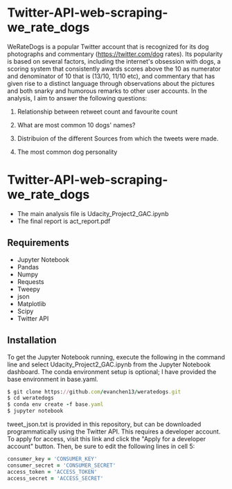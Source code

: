 # Twitter-API-web-scraping-we_rate_dogs

WeRateDogs is a popular Twitter account that is recognized for its dog photographs and
commentary (https://twitter.com/dog rates). Its popularity is based on several factors, including
the internet's obsession with dogs, a scoring system that consistently awards scores above the 10
as numerator and denominator of 10 that is (13/10, 11/10 etc), and commentary that has given
rise to a distinct language through observations about the pictures and both snarky and humorous
remarks to other user accounts. In the analysis, I aim to answer the following questions:

1) Relationship between retweet count and favourite count

2) What are most common 10 dogs' names?

3) Distribuion of the different Sources from which the tweets were made.

4) The most common dog personality

# Twitter-API-web-scraping-we_rate_dogs
- The main analysis file is Udacity_Project2_GAC.ipynb
- The final report is act_report.pdf

## Requirements
- Jupyter Notebook
- Pandas
- Numpy
- Requests
- Tweepy
- json
- Matplotlib
- Scipy
- Twitter API

## Installation

To get the Jupyter Notebook running, execute the following in the command line and select Udacity_Project2_GAC.ipynb from the Jupyter Notebook dashboard. The conda environment setup is optional; I have provided the base environment in base.yaml.
```ruby
$ git clone https://github.com/evanchen13/weratedogs.git
$ cd weratedogs
$ conda env create -f base.yaml
$ jupyter notebook
```
tweet_json.txt is provided in this repository, but can be downloaded programmatically using the Twitter API. This requires a developer account. To apply for access, visit this link and click the "Apply for a developer account" button. Then, be sure to edit the following lines in cell 5:

```ruby
consumer_key = 'CONSUMER_KEY'
consumer_secret = 'CONSUMER_SECRET'
access_token = 'ACCESS_TOKEN'
access_secret = 'ACCESS_SECRET'
```
